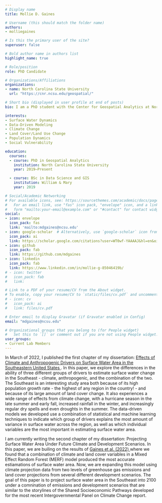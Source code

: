 ```yaml
---
# Display name
title: Mollie D. Gaines

# Username (this should match the folder name)
authors:
- molliegaines

# Is this the primary user of the site?
superuser: false

# Bold author name in authors list
highlight_name: true

# Role/position
role: PhD Candidate

# Organizations/Affiliations
organizations:
- name: North Carolina State University
  url: "https://cnr.ncsu.edu/geospatial/"

# Short bio (displayed in user profile at end of posts)
bio: I am a PhD student with the Center for Geospatial Analytics at North Carolina State University.

interests:
- Surface Water Dynamics
- Data-Driven Modeling
- Climate Change
- Land Cover/Land Use Change
- Population Dynamics
- Social Vulnerability

education:
  courses:
  - course: PhD in Geospatial Analytics 
    institution: North Carolina State University
    year: 2019–Present

  - course: BSc in Data Science and GIS
    institution: William & Mary
    year: 2019

# Social/Academic Networking
# For available icons, see: https://sourcethemes.com/academic/docs/page-builder/#icons
#   For an email link, use "fas" icon pack, "envelope" icon, and a link in the
#   form "mailto:your-email@example.com" or "#contact" for contact widget.
social:
- icon: envelope
  icon_pack: fas
  link: 'mailto:mdgaines@ncsu.edu' 
- icon: google-scholar  # Alternatively, use `google-scholar` icon from `ai` icon pack
  icon_pack: ai
  link: https://scholar.google.com/citations?user=WT0wf-YAAAAJ&hl=en&oi=ao
- icon: github
  icon_pack: fab
  link: https://github.com/mdgaines
- icon: linkedin
  icon_pack: fab
  link: https://www.linkedin.com/in/mollie-g-85046419b/
# - icon: twitter
#   icon_pack: fab
#   link:

# Link to a PDF of your resume/CV from the About widget.
# To enable, copy your resume/CV to `static/files/cv.pdf` and uncomment the lines below.
# - icon: cv
#   icon_pack: ai
#   link: files/cv.pdf

# Enter email to display Gravatar (if Gravatar enabled in Config)
email: "mdgaines@ncsu.edu"

# Organizational groups that you belong to (for People widget)
#   Set this to `[]` or comment out if you are not using People widget.
user_groups:
- Current Lab Members
---
```


In March of 2022, I published the first chapter of my dissertation: <a href = "https://agupubs.onlinelibrary.wiley.com/doi/full/10.1029/2021WR031484"> Effects of Climate and Anthropogenic Drivers on Surface Water Area in the Southeastern United States </a>. In this paper, we explore the differences in the ability of three different groups of drivers to estimate surface water change in the Southeast - climate, anthropogenic, and the combination of the two. The Southeast is an interesting study area both because of its high population growth rate - the highest of any region in the country! - and because of its large amount of land cover change. It also experiences a wide range of effects from climate change, with a hurricane season in the late summer and early fall, increased rainfall in the winter, and increasingly regular dry spells and even droughts in the summer. The data-driven models we developed use a combination of statistical and machine learning techniques to indicate which group of drivers explains the most amount of variance in surface water across the region, as well as which individual variables are the most important in estimating surface water area.

I am currently writing the second chapter of my dissertation: Projecting Surface Water Area Under Future Climate and Development Scenarios. In this paper, we are builing on the results of <a href = "https://agupubs.onlinelibrary.wiley.com/doi/full/10.1029/2021WR031484"> Gaines et al. (2022) </a> where we found that a combination of climate and land cover variables in a Mixed Effect Random Forest (MERF) model produced the most accurate estiamations of surface water area. Now, we are expanding this model using climate projection data from two levels of greenhouse gas emissions and land cover projections from several different development scenarios. The goal of this paper is to project surface water area in the Southeast into 2100 under a comnination of emissions and development scenarios that are similar to the storylines of the Shared Socioeconomic Pathways developed for the most recent Intergovernmental Panel on Climate Change report.
